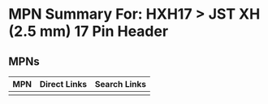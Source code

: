 



# MPN Summary For: HXH17 > JST XH (2.5 mm) 17 Pin Header

## MPNs
  

|MPN|Direct Links|Search Links|
| :--- | :--- | :--- |
||||
